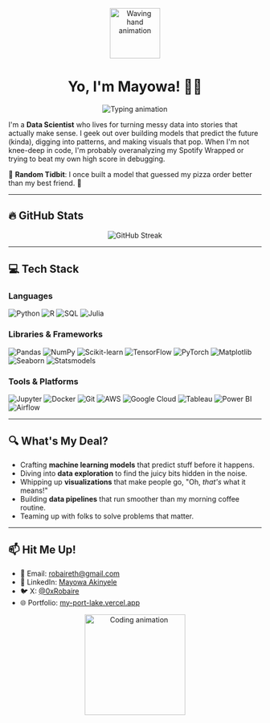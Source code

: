 <p align="center">
  <img src="https://media.giphy.com/media/hvRJCLFzcasrR4ia7z/giphy.gif" width="100" alt="Waving hand animation"/>
</p>

<h1 align="center">Yo, I'm Mayowa! 👨‍💻</h1>

<p align="center">
  <img src="https://readme-typing-svg.herokuapp.com?font=Fira+Code&size=20&pause=1000&color=00FF00&center=true&vCenter=true&width=435&lines=Data+Scientist;Machine+Learning+Enthusiast;Coffee-Fueled+Coder" alt="Typing animation"/>
</p>

I'm a **Data Scientist** who lives for turning messy data into stories that actually make sense. I geek out over building models that predict the future (kinda), digging into patterns, and making visuals that pop. When I'm not knee-deep in code, I'm probably overanalyzing my Spotify Wrapped or trying to beat my own high score in debugging.

🌟 **Random Tidbit**: I once built a model that guessed my pizza order better than my best friend. 🍕

---

## 🔥 GitHub Stats
<p align="center">
  <img src="https://github-readme-streak-stats.herokuapp.com/?user=robaireth&theme=dark&hide_border=true" alt="GitHub Streak"/>
</p>

---

## 💻 Tech Stack

### Languages
![Python](https://img.shields.io/badge/-Python-3776AB?logo=python&logoColor=white&style=flat)
![R](https://img.shields.io/badge/-R-276DC3?logo=r&logoColor=white&style=flat)
![SQL](https://img.shields.io/badge/-SQL-4479A1?logo=postgresql&logoColor=white&style=flat)
![Julia](https://img.shields.io/badge/-Julia-9558B2?logo=julia&logoColor=white&style=flat)

### Libraries & Frameworks
![Pandas](https://img.shields.io/badge/-Pandas-150458?logo=pandas&logoColor=white&style=flat)
![NumPy](https://img.shields.io/badge/-NumPy-013243?logo=numpy&logoColor=white&style=flat)
![Scikit-learn](https://img.shields.io/badge/-Scikit--learn-F7931E?logo=scikit-learn&logoColor=white&style=flat)
![TensorFlow](https://img.shields.io/badge/-TensorFlow-FF6F00?logo=tensorflow&logoColor=white&style=flat)
![PyTorch](https://img.shields.io/badge/-PyTorch-EE4C2C?logo=pytorch&logoColor=white&style=flat)
![Matplotlib](https://img.shields.io/badge/-Matplotlib-11557C?logo=python&logoColor=white&style=flat)
![Seaborn](https://img.shields.io/badge/-Seaborn-3776AB?logo=python&logoColor=white&style=flat)
![Statsmodels](https://img.shields.io/badge/-Statsmodels-3776AB?logo=python&logoColor=white&style=flat)

### Tools & Platforms
![Jupyter](https://img.shields.io/badge/-Jupyter-F37626?logo=jupyter&logoColor=white&style=flat)
![Docker](https://img.shields.io/badge/-Docker-2496ED?logo=docker&logoColor=white&style=flat)
![Git](https://img.shields.io/badge/-Git-F05032?logo=git&logoColor=white&style=flat)
![AWS](https://img.shields.io/badge/-AWS-232F3E?logo=amazon-aws&logoColor=white&style=flat)
![Google Cloud](https://img.shields.io/badge/-Google%20Cloud-4285F4?logo=google-cloud&logoColor=white&style=flat)
![Tableau](https://img.shields.io/badge/-Tableau-E97627?logo=tableau&logoColor=white&style=flat)
![Power BI](https://img.shields.io/badge/-Power%20BI-F2C811?logo=power-bi&logoColor=black&style=flat)
![Airflow](https://img.shields.io/badge/-Airflow-017CEE?logo=apache-airflow&logoColor=white&style=flat)

---

## 🔍 What's My Deal?
- Crafting **machine learning models** that predict stuff before it happens.
- Diving into **data exploration** to find the juicy bits hidden in the noise.
- Whipping up **visualizations** that make people go, "Oh, *that's* what it means!"
- Building **data pipelines** that run smoother than my morning coffee routine.
- Teaming up with folks to solve problems that matter.

---

## 📫 Hit Me Up!
- 📧 Email: [robaireth@gmail.com](mailto:robaireth@gmail.com)
- 💼 LinkedIn: [Mayowa Akinyele](https://www.linkedin.com/in/mayowa-akinyele-0b948a34b?utm_source=share&utm_campaign=share_via&utm_content=profile&utm_medium=android_app)
- 🐦 X: [@0xRobaire](https://x.com/0xRobaire)
- 🌐 Portfolio: [my-port-lake.vercel.app](https://my-port-lake.vercel.app)

<p align="center">
  <img src="https://media.giphy.com/media/LmNwrBhejkK9EFP504/giphy.gif" width="200" alt="Coding animation"/>
</p>

